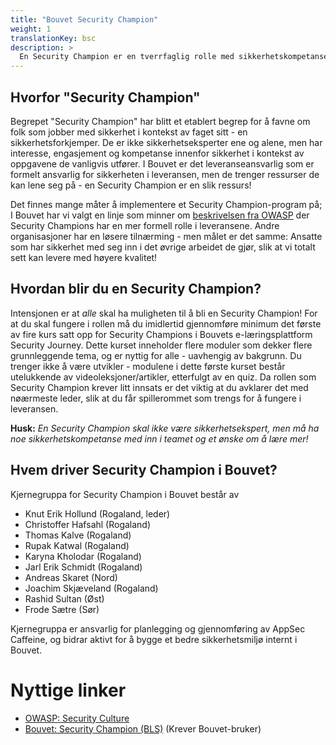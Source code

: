 ```yaml
---
title: "Bouvet Security Champion"
weight: 1
translationKey: bsc
description: >
  En Security Champion er en tverrfaglig rolle med sikkerhetskompetanse som arbeider aktivt for å øke fokus på sikkerhet - og dermed kvaliteten på leveransen.
---
```


## Hvorfor "Security Champion"
Begrepet "Security Champion" har blitt et etablert begrep for å favne om folk som jobber med sikkerhet i kontekst av faget sitt - en sikkerhetsforkjemper. De er ikke sikkerhetseksperter ene og alene, men har interesse, engasjement og kompetanse innenfor sikkerhet i kontekst av oppgavene de vanligvis utfører. I Bouvet er det leveranseansvarlig som er formelt ansvarlig for sikkerheten i leveransen, men de trenger ressurser de kan lene seg på - en Security Champion er en slik ressurs! 

Det finnes mange måter å implementere et Security Champion-program på; I Bouvet har vi valgt en linje som minner om [beskrivelsen fra OWASP](https://owasp.org/www-project-security-culture/stable/4-Security_Champions/) der Security Champions har en mer formell rolle i leveransene. Andre organisasjoner har en løsere tilnærming - men målet er det samme: Ansatte som har sikkerhet med seg inn i det øvrige arbeidet de gjør, slik at vi totalt sett kan levere med høyere kvalitet!

## Hvordan blir du en Security Champion?
Intensjonen er at _alle_ skal ha muligheten til å bli en Security Champion! For at du skal fungere i rollen må du imidlertid gjennomføre minimum det første av fire kurs satt opp for Security Champions i Bouvets e-læringsplattform Security Journey. Dette kurset inneholder flere moduler som dekker flere grunnleggende tema, og er nyttig for alle - uavhengig av bakgrunn. Du trenger ikke å være utvikler - modulene i dette første kurset består utelukkende av videoleksjoner/artikler, etterfulgt av en quiz. Da rollen som Security Champion krever litt innsats er det viktig at du avklarer det med nøærmeste leder, slik at du får spillerommet som trengs for å fungere i leveransen. 

**Husk:** _En Security Champion skal ikke være sikkerhetsekspert, men må ha noe sikkerhetskompetanse med inn i teamet og et ønske om å lære mer!_

## Hvem driver Security Champion i Bouvet? 

Kjernegruppa for Security Champion i Bouvet består av 
* Knut Erik Hollund (Rogaland, leder)
* Christoffer Hafsahl (Rogaland)
* Thomas Kalve (Rogaland)
* Rupak Katwal (Rogaland)
* Karyna Kholodar (Rogaland)
* Jarl Erik Schmidt (Rogaland)
* Andreas Skaret (Nord)
* Joachim Skjæveland (Rogaland)
* Rashid Sultan (Øst)
* Frode Sætre (Sør)

Kjernegruppa er ansvarlig for planlegging og gjennomføring av AppSec Caffeine, og bidrar aktivt for å bygge et bedre sikkerhetsmiljø internt i Bouvet.

# Nyttige linker
* [OWASP: Security Culture](https://owasp.org/www-project-security-culture/stable/4-Security_Champions/)
* [Bouvet: Security Champion (BLS)](https://wiki.bouvet.no/display/BLS/Security+Champion) (Krever Bouvet-bruker)
